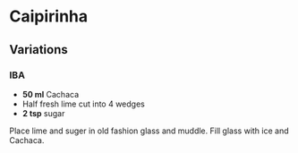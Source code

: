 # Caipirinha

## Variations

### IBA

* **50 ml** Cachaca
* Half fresh lime cut into 4 wedges
* **2 tsp** sugar

Place lime and suger in old fashion glass and muddle. Fill glass with ice and Cachaca.
